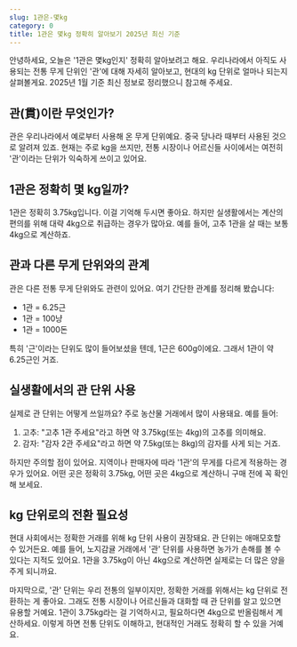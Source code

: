 ```yaml
---
slug: 1관은-몇kg
category: 0
title: 1관은 몇kg 정확히 알아보기 2025년 최신 기준
---
```


안녕하세요, 오늘은 '1관은 몇kg인지' 정확히 알아보려고 해요. 우리나라에서 아직도 사용되는 전통 무게 단위인 '관'에 대해 자세히 알아보고, 현대의 kg 단위로 얼마나 되는지 살펴볼게요. 2025년 1월 기준 최신 정보로 정리했으니 참고해 주세요.

## 관(貫)이란 무엇인가?

관은 우리나라에서 예로부터 사용해 온 무게 단위예요. 중국 당나라 때부터 사용된 것으로 알려져 있죠. 현재는 주로 kg을 쓰지만, 전통 시장이나 어르신들 사이에서는 여전히 '관'이라는 단위가 익숙하게 쓰이고 있어요.

## 1관은 정확히 몇 kg일까?

1관은 정확히 3.75kg입니다. 이걸 기억해 두시면 좋아요. 하지만 실생활에서는 계산의 편의를 위해 대략 4kg으로 취급하는 경우가 많아요. 예를 들어, 고추 1관을 살 때는 보통 4kg으로 계산하죠.

## 관과 다른 무게 단위와의 관계

관은 다른 전통 무게 단위와도 관련이 있어요. 여기 간단한 관계를 정리해 봤습니다:

- 1관 = 6.25근
- 1관 = 100냥
- 1관 = 1000돈

특히 '근'이라는 단위도 많이 들어보셨을 텐데, 1근은 600g이에요. 그래서 1관이 약 6.25근인 거죠.

## 실생활에서의 관 단위 사용

실제로 관 단위는 어떻게 쓰일까요? 주로 농산물 거래에서 많이 사용돼요. 예를 들어:

1. 고추: "고추 1관 주세요"라고 하면 약 3.75kg(또는 4kg)의 고추를 의미해요.
2. 감자: "감자 2관 주세요"라고 하면 약 7.5kg(또는 8kg)의 감자를 사게 되는 거죠.

하지만 주의할 점이 있어요. 지역이나 판매자에 따라 '1관'의 무게를 다르게 적용하는 경우가 있어요. 어떤 곳은 정확히 3.75kg, 어떤 곳은 4kg으로 계산하니 구매 전에 꼭 확인해 보세요.

## kg 단위로의 전환 필요성

현대 사회에서는 정확한 거래를 위해 kg 단위 사용이 권장돼요. 관 단위는 애매모호할 수 있거든요. 예를 들어, 노지감귤 거래에서 '관' 단위를 사용하면 농가가 손해를 볼 수 있다는 지적도 있어요. 1관을 3.75kg이 아닌 4kg으로 계산하면 실제로는 더 많은 양을 주게 되니까요.

마지막으로, '관' 단위는 우리 전통의 일부이지만, 정확한 거래를 위해서는 kg 단위로 전환하는 게 좋아요. 그래도 전통 시장이나 어르신들과 대화할 때 관 단위를 알고 있으면 유용할 거예요. 1관이 3.75kg라는 걸 기억하시고, 필요하다면 4kg으로 반올림해서 계산하세요. 이렇게 하면 전통 단위도 이해하고, 현대적인 거래도 정확히 할 수 있을 거예요.